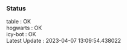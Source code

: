 ### Status


table : OK  
hogwarts : OK  
icy-bot : OK  
Latest Update : 2023-04-07 13:09:54.438022
